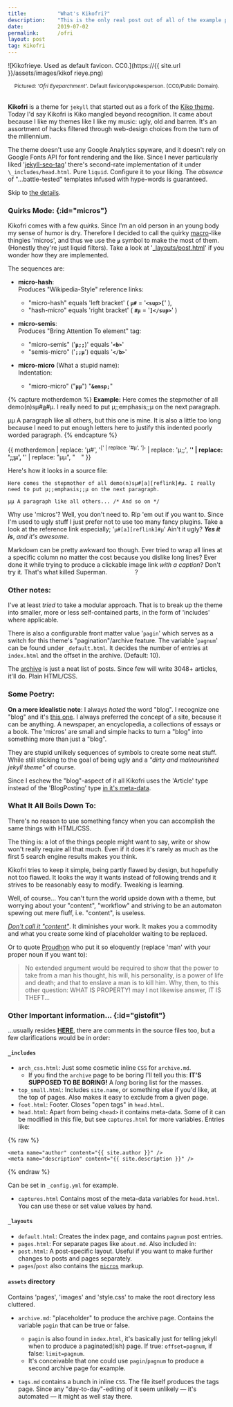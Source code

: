 ```yaml
---
title:          "What's Kikofri?"
description:    "This is the only real post out of all of the example posts. A description of Kikofri."
date:           2019-07-02
permalink:      /ofri
layout: post
tag: Kikofri
---
```


<style>
img {
    width: 120px;
    margin: 3rem auto 0 auto;
}
p.pic {
    margin: auto;
    margin-bottom: 2rem;
    text-align: center;
    font-size: 0.75rem;
}
</style>

![Kikofrieye. Used as default favicon. CC0.](https://{{ site.url }}/assets/images/kikof
rieye.png)
<p class="pic">Pictured: <em>'Ofri Eyeparchment'</em>. Default
favicon/spokesperson.  (CC0/Public Domain).</p> 


**Kikofri** is a theme for `jekyll` that started out as a fork of the [Kiko
theme][1]. Today I'd say Kikofri is Kiko mangled beyond recognition. It came
about because I like my themes like I like my music: ugly, old and barren. It's
an assortment of hacks filtered through web-design choices from the turn of the
millennium.

The theme doesn't use any Google Analytics spyware, and it doesn't rely on
Google Fonts API for font rendering and the like. Since I never particularly
liked '[jekyll-seo-tag][2]' there's second-rate implementation of it under
`\_includes/head.html`. Pure `liquid`. Configure it to your liking. The _absence_
of "...battle-tested" templates infused with hype-words is guaranteed.

[1]: https://github.com/gfjaru/Kiko
[2]: https://github.com/jekyll/jekyll-seo-tag

Skip to [the details](#gistofit).

### Quirks Mode: [](){:id="micros"}

Kikofri comes with a few _quirks_. Since I'm an old person in an young body my
sense of humor is dry. Therefore I decided to call the quirky [macro][4]-like
thingies 'micros', and thus we use the **`µ`** symbol to make the most of them.
(Honestly they're just liquid filters). Take a look at
'[\_layouts/post.html][5]' if you wonder how they are implemented. 

The sequences are:

* **micro-hash**:  
    Produces "Wikipedia-Style" reference links:
    - "micro-hash" equals 'left bracket' ( **`µ#`** = '**`<sup>[`**' ),
    - "hash-micro" equals 'right bracket' ( **`#µ`** = '**`]</sup>`**' )
            
* **micro-semis**:  
    Produces "Bring Attention To element" tag:
    - "micro-semis" ('**`µ;;`**)' equals '**`<b>`**'
    - "semis-micro" ('**`;;µ`**') equals '**`</b>`**'
            
* **micro-micro** (What a stupid name):  
    Indentation:
    - "micro-micro" ("**`µµ`**") "**`&emsp;`**"

[4]: https://en.wikipedia.org/wiki/Macro_(computer_science)
[5]: https://github.com/kxxvii/Kikofri/blob/master/_layouts/post.html

{% capture motherdemon %}
**Example:** Here comes the stepmother of all demo(n)sµ#[a][reflink]#µ. I
really need to put µ;;emphasis;;µ on the next paragraph.

µµ A paragraph like all others, but this one is mine. It is also a little too
long because I need to put enough letters here to justify this indented poorly
worded paragraph.
{% endcapture %}

{{ motherdemon | replace: 'µ#', '<sup>[' | replace: '#µ', ']</sup>'
| replace: 'µ;;', '<b>' | replace: ';;µ', '</b>'
| replace: "µµ", "&emsp;" }}


Here's how it looks in a source file:

```
Here comes the stepmother of all demo(n)sµ#[a][reflink]#µ. I really
need to put µ;;emphasis;;µ on the next paragraph.

µµ A paragraph like all others... /* And so on */
```

[reflink]: https://en.wikipedia.org/wiki/The_Mother_of_All_Demos

Why use 'micros'? Well, you don't need to. Rip 'em out if you want to. Since
I'm used to ugly stuff I just prefer not to use too many fancy plugins. Take a
look at the reference link especially; '`µ#[a][reflink]#µ`' Ain't it ugly?
***Yes it is***, _and it's awesome_.

Markdown can be pretty awkward too though. Ever tried to wrap all lines at a
specific column no matter the cost because you dislike long lines? Ever done it
while trying to produce a clickable image link _with a caption_? Don't try it.
That's what killed Superman.<style>a.d{color: #fff;font-weight:bold;}a.d:hover
{color:#000;}</style><a class="d"> TWICE!!!</a>?

### Other notes: ###

I've at least _tried_ to take a modular approach. That is to break up the theme
into smaller, more or less  self-contained parts, in the form of 'includes'
where applicable.

There is also a configurable front matter value '`pagin`' which serves as a
switch for this theme's "pagination"/archive feature. The variable '`pagnum`'
can be found under `_default.html`. It decides the number of entries at
`index.html` and the offset in the archive. (Default: 10).

The [archive](/archive) is just a neat list of posts. Since few will write
3048+ articles, it'll do. Plain HTML/CSS.

### Some Poetry: ###

**On a more idealistic note**: I always _hated_ the word "blog". I recognize
one "blog" and it's [this one][8]. I always preferred the concept of a site,
because it can be anything. A newspaper, an encyclopedia, a collections of
essays or a book. The 'micros' are small and simple hacks to turn a "blog" into
something more than just a "blog".

They are stupid unlikely sequences of symbols to create some neat stuff. While
still sticking to the goal of being ugly and a _"dirty and malnourished jekyll
theme"_ of course.

Since I eschew the "blog"-aspect of it all Kikofri uses the 'Article' type
instead of the 'BlogPosting' type [in it's meta-data][9].

[8]: https://metroid.fandom.com/wiki/Alpha_Blogg
[9]: https://github.com/kxxvii/Kikofri/blob/master/_includes/head.html

### What It All Boils Down To: ###

There's no reason to use something fancy  when you can accomplish the same
things with HTML/CSS.

The thing is: a lot of the things people might want to say, write or show won't
really require all that much. Even if it does it's rarely as much as the first
5 search engine results makes you think.

Kikofri tries to keep it simple, being partly flawed by design, but hopefully
not too flawed. It looks the way it wants instead of following trends and it
strives to be reasonably easy to modify. Tweaking is learning.

Well, of course... You can't turn the world upside down with a theme, but
worrying about your "content", "workflow" and striving to be an automaton
spewing out mere fluff, i.e. "content", is useless.

[_Don't call it "content"_][works]. It diminishes your work. It makes you a
commodity and what you create some kind of placeholder waiting to be replaced.

[works]: https://www.gnu.org/philosophy/words-to-avoid.html#Content

Or to quote [Proudhon][prod] who put it so eloquently (replace 'man' with your
proper noun if you want to):

> No extended argument would be required to show that the power to take from a
> man his thought, his will, his personality, is a power of life and death; and
> that to enslave a man is to kill him. Why, then, to this other question: WHAT
> IS PROPERTY! may I not likewise answer, IT IS THEFT...

[prod]: /2016/07/16/example-post.html#theft


### Other Important information... [](){:id="gistofit"}

...usually resides [**HERE**](https://github.com/kxxvii/Kikofri/tree/master),
there are comments in the source files too, but a few clarifications would be
in order:

#### `_includes`

* `arch_css.html`: Just some cosmetic inline `CSS` for `archive.md`.
  - If you find the `archive` page to be boring I'll tell you this: **IT'S
    SUPPOSED TO BE BORING!** A _long_ boring list for the masses.
* `top_small.html`: Includes `site.name`, or something else if you'd like, at
  the top of pages. Also makes it easy to exclude from a given page.
* `foot.html`: Footer. Closes "open tags" in `head.html`.
* `head.html`: Apart from being `<head>` it contains meta-data. Some of it can
  be modified in this file, but see `captures.html` for more variables. Entries
  like:
    
{% raw %}
```
<meta name="author" content="{{ site.author }}" />
<meta name="description" content="{{ site.description }}" />
```
{% endraw %}

Can be set in `_config.yml` for example.
* `captures.html` Contains most of the meta-data variables for `head.html`. You
  can use these or set value values by hand.

#### `_layouts`

* `default.html`: Creates the index page, and contains `pagnum` post entries.
* `pages.html`: For separate pages like `about.md`. Also included in:
* `post.html`: A post-specific layout. Useful if you want to make further
  changes to posts and pages separately.
* `pages`/`post` also  contains the [`micros`](#micros) markup.

#### `assets` directory

Contains 'pages', 'images' and 'style.css' to make the root directory less
cluttered.

* `archive.md`: "placeholder" to produce the archive page. Contains the
  variable `pagin` that can be true or false.
  - `pagin` is also found in `index.html`, it's basically just for telling
    jekyll when to produce a paginated(ish) page. If true: `offset=pagnum`, if
    false: `limit=pagnum`.
  - It's conceivable that one could use `pagin`/`pagnum` to produce a second
    archive page for example.

* `tags.md` contains a bunch in inline `CSS`. The file itself produces the tags
  page. Since any "day-to-day"-editing of it seem unlikely — it's automated —
  it might as well stay there.
